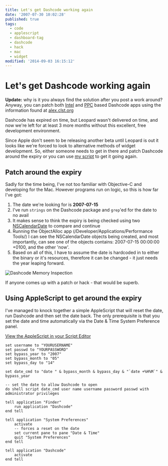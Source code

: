 ```yaml
---
title: Let's get Dashcode working again
date: '2007-07-30 10:02:28'
published: true
tags:
  - code
  - applescript
  - dashboard-tag
  - dashcode
  - hack
  - mac
  - widget
modified: '2014-09-03 16:15:12'
---
```

# Let's get Dashcode working again

<div class="update">
    <p><strong>Update:</strong> why is it you always find the solution after you post a work around?  Anyway, you can patch both <a href="http://alex.clst.org/dbd/?p=561">Intel</a> and <a href="http://alex.clst.org/dbd/?p=562">PPC</a> based Dashcode apps using the information found at <a href="http://alex.clst.org/dbd/?p=561">alex.clst.org</a></p>
</div>

Dashcode has expired on time, but Leopard wasn't delivered on time, and now we're left for at least 3 more months without this excellent, free development environment.

Since Apple don't seem to be releasing another beta until Leopard is out it looks like we're forced to look to alternative methods of widget development.  So, either someone needs to get in there and patch Dashcode around the expiry or you can use [my script](/2007/07/30/lets-get-dashcode-working-again/#script) to get it going again.


<!--more-->

## Patch around the expiry

Sadly for the time being, I've not too familiar with Objective-C and developing for the Mac.  However programs run on logic, so this is how far I've got:

1. The date we're looking for is **2007-07-15**
2. I've run <code>strings</code> on the Dashcode package and <code>grep</code>'ed for the date to no avail
3. It makes sense to think the expiry is being checked using two [NSCalendarDate](http://developer.apple.com/documentation/Cocoa/Reference/Foundation/Classes/NSCalendarDate_Class/Reference/Reference.html) to compare and continue
4. Running the ObjectAlloc app (/Developer/Applications/Performance Tools/) I can see the NSCalendarDate objects being created, and most importantly, can see one of the objects contains: 2007-07-15 00:00:00 +0100, and the other 'now'.
5. Based on all of this, I have to assume the date is hardcoded in to either the binary or it's resources, therefore it can be changed - it just needs the year leaping forward.

![Dashcode Memory Inspection](/images/dashcode-memory-inspection.png)

If anyone comes up with a patch or hack - that would be superb.

<h2 id="script">Using AppleScript to get around the expiry</h2>

I've managed to knock together a simple AppleScript that will reset the date, run Dashcode and then set the date back.  The only prerequisite is that you set the date and time automatically via the Date & Time System Preference panel.

<a href="applescript://com.apple.scripteditor?action=new&amp;script=set%20username%20to%20%22YOURUSERNAME%22%0Dset%20passwd%20to%20%22YOURPASSWORD%22%0Dset%20bypass_year%20to%20%222007%22%0Dset%20bypass_month%20to%20%2205%22%0Dset%20bypass_day%20to%20%2214%22%0D%0Dset%20date_cmd%20to%20%22date%20%22%20%26%20bypass_month%20%26%20bypass_day%20%26%20%22%60date%20%2B%25H%25M%60%22%20%26%20bypass_year%0D%0Ddo%20shell%20script%20date_cmd%20user%20name%20username%20password%20passwd%20with%20administrator%20privileges%0D%0Dtell%20application%20%22Finder%22%0D%09run%20application%20%22Dashcode%22%0Dend%20tell%0D%0Dtell%20application%20%22System%20Preferences%22%0D%09activate%0D%09set%20current%20pane%20to%20pane%20%22Date%20%26%20Time%22%0D%09quit%20%22System%20Preferences%22%0Dend%20tell%0D%0Dtell%20application%20%22Dashcode%22%0D%09activate%0Dend%20tell">View the AppleScript in your Script Editor</a>

<pre><code>set username to "YOURUSERNAME"
set passwd to "YOURPASSWORD"
set bypass_year to "2007"
set bypass_month to "05"
set bypass_day to "14"

set date_cmd to "date " &amp; bypass_month &amp; bypass_day &amp; "`date +%H%M`" &amp; bypass_year

-- set the date to allow Dashcode to open
do shell script date_cmd user name username password passwd with administrator privileges

tell application "Finder"
	run application "Dashcode"
end tell

tell application "System Preferences"
	activate
	-- forces a reset on the date
	set current pane to pane "Date &amp; Time"
	quit "System Preferences"
end tell

tell application "Dashcode"
	activate
end tell</code></pre>
